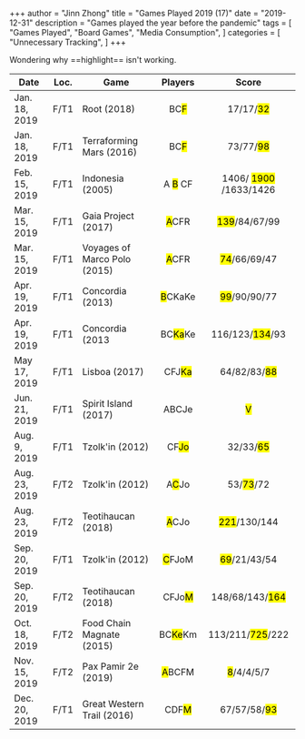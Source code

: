 +++ 
author = "Jinn Zhong" 
title = "Games Played 2019 (17)" 
date = "2019-12-31" 
description = "Games played the year before the pandemic" 
tags = [
    "Games Played",
    "Board Games",
    "Media Consumption",
]
categories = [
    "Unnecessary Tracking",
]
+++

Wondering why ==highlight== isn't working.

| Date | Loc. | Game | Players | Score |
| --- | --- | --- | :---: | :---: |
| Jan. 18, 2019 | F/T1 | Root (2018) | BC<mark>F</mark> | 17/17/<mark>32</mark> |
| Jan. 18, 2019 | F/T1 | Terraforming Mars (2016) | BC<mark>F</mark> | 73/77/<mark>98</mark> |
| Feb. 15, 2019 | F/T1 | Indonesia (2005) | A <mark>B</mark> CF | 1406/ <mark>1900</mark> /1633/1426 |
| Mar. 15, 2019 | F/T1 | Gaia Project (2017) | <mark>A</mark>CFR | <mark>139</mark>/84/67/99 |
| Mar. 15, 2019 | F/T1 | Voyages of Marco Polo (2015) | <mark>A</mark>CFR | <mark>74</mark>/66/69/47 |
| Apr. 19, 2019 | F/T1 | Concordia (2013) | <mark>B</mark>CKaKe | <mark>99</mark>/90/90/77 |
| Apr. 19, 2019 | F/T1 | Concordia (2013 | BC<mark>Ka</mark>Ke | 116/123/<mark>134</mark>/93 |
| May 17, 2019 | F/T1 | Lisboa (2017) | CFJ<mark>Ka</mark> | 64/82/83/<mark>88</mark> |
| Jun. 21, 2019 | F/T1 | Spirit Island (2017) | ABCJe | <mark>V</mark> |
| Aug. 9, 2019 | F/T1 | Tzolk'in (2012) | CF<mark>Jo</mark> | 32/33/<mark>65</mark> |
| Aug. 23, 2019 | F/T2 | Tzolk'in (2012) | A<mark>C</mark>Jo | 53/<mark>73</mark>/72 |
| Aug. 23, 2019 | F/T2 | Teotihaucan (2018) | <mark>A</mark>CJo | <mark>221</mark>/130/144 |
| Sep. 20, 2019 | F/T1 | Tzolk'in (2012) | <mark>C</mark>FJoM | <mark>69</mark>/21/43/54 |
| Sep. 20, 2019 | F/T2 | Teotihaucan (2018) | CFJo<mark>M</mark> | 148/68/143/<mark>164</mark> |
| Oct. 18, 2019 | F/T2 | Food Chain Magnate (2015) | BC<mark>Ke</mark>Km | 113/211/<mark>725</mark>/222 |
| Nov. 15, 2019 | F/T2 | Pax Pamir 2e (2019) | <mark>A</mark>BCFM | <mark>8</mark>/4/4/5/7 |
| Dec. 20, 2019 | F/T1 | Great Western Trail (2016) | CDF<mark>M</mark> | 67/57/58/<mark>93</mark> |
